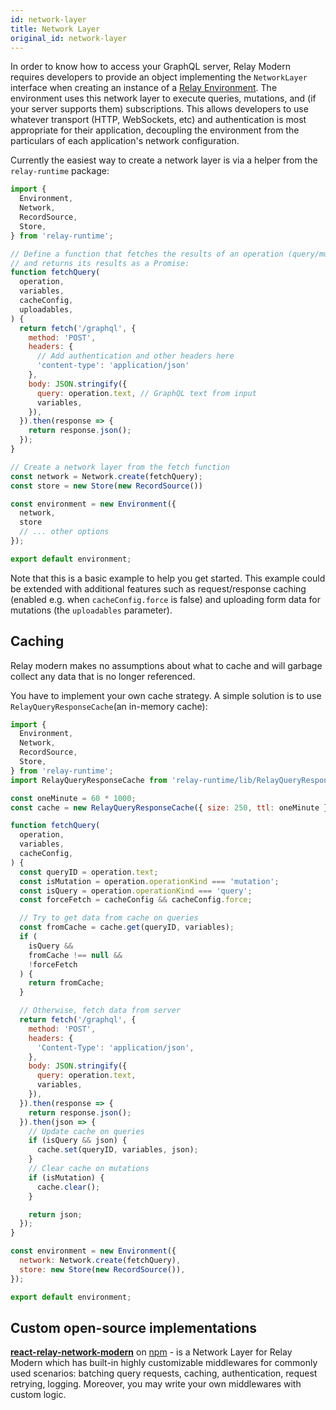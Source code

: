 ```yaml
---
id: network-layer
title: Network Layer
original_id: network-layer
---
```

In order to know how to access your GraphQL server, Relay Modern requires developers to provide an object implementing the `NetworkLayer` interface when creating an instance of a [Relay Environment](./relay-environment). The environment uses this network layer to execute queries, mutations, and (if your server supports them) subscriptions. This allows developers to use whatever transport (HTTP, WebSockets, etc) and authentication is most appropriate for their application, decoupling the environment from the particulars of each application's network configuration.

Currently the easiest way to create a network layer is via a helper from the `relay-runtime` package:

```javascript
import {
  Environment,
  Network,
  RecordSource,
  Store,
} from 'relay-runtime';

// Define a function that fetches the results of an operation (query/mutation/etc)
// and returns its results as a Promise:
function fetchQuery(
  operation,
  variables,
  cacheConfig,
  uploadables,
) {
  return fetch('/graphql', {
    method: 'POST',
    headers: {
      // Add authentication and other headers here
      'content-type': 'application/json'
    },
    body: JSON.stringify({
      query: operation.text, // GraphQL text from input
      variables,
    }),
  }).then(response => {
    return response.json();
  });
}

// Create a network layer from the fetch function
const network = Network.create(fetchQuery);
const store = new Store(new RecordSource())

const environment = new Environment({
  network,
  store
  // ... other options
});

export default environment;
```

Note that this is a basic example to help you get started. This example could be extended with additional features such as request/response caching (enabled e.g. when `cacheConfig.force` is false) and uploading form data for mutations (the `uploadables` parameter).

## Caching

Relay modern makes no assumptions about what to cache and will garbage collect any data that is no longer referenced.

You have to implement your own cache strategy. A simple solution is to use `RelayQueryResponseCache`(an in-memory cache):

```javascript
import {
  Environment,
  Network,
  RecordSource,
  Store,
} from 'relay-runtime';
import RelayQueryResponseCache from 'relay-runtime/lib/RelayQueryResponseCache';

const oneMinute = 60 * 1000;
const cache = new RelayQueryResponseCache({ size: 250, ttl: oneMinute });

function fetchQuery(
  operation,
  variables,
  cacheConfig,
) {
  const queryID = operation.text;
  const isMutation = operation.operationKind === 'mutation';
  const isQuery = operation.operationKind === 'query';
  const forceFetch = cacheConfig && cacheConfig.force;

  // Try to get data from cache on queries
  const fromCache = cache.get(queryID, variables);
  if (
    isQuery &&
    fromCache !== null &&
    !forceFetch
  ) {
    return fromCache;
  }

  // Otherwise, fetch data from server
  return fetch('/graphql', {
    method: 'POST',
    headers: {
      'Content-Type': 'application/json',
    },
    body: JSON.stringify({
      query: operation.text,
      variables,
    }),
  }).then(response => {
    return response.json();
  }).then(json => {
    // Update cache on queries
    if (isQuery && json) {
      cache.set(queryID, variables, json);
    }
    // Clear cache on mutations
    if (isMutation) {
      cache.clear();
    }

    return json;
  });
}

const environment = new Environment({
  network: Network.create(fetchQuery),
  store: new Store(new RecordSource()),
});

export default environment;
```

## Custom open-source implementations

**[react-relay-network-modern](https://github.com/relay-tools/react-relay-network-modern)** on [npm](https://www.npmjs.com/package/react-relay-network-modern) - is a Network Layer for Relay Modern which has built-in highly customizable middlewares for commonly used scenarios: batching query requests, caching, authentication, request retrying, logging. Moreover, you may write your own middlewares with custom logic.
